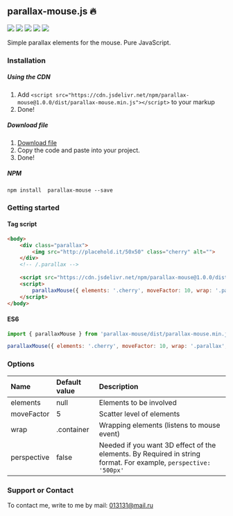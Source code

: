 ## parallax-mouse.js 🔥
![](https://img.shields.io/github/issues/rah-emil/parallax-mouse) ![](https://img.shields.io/github/forks/rah-emil/parallax-mouse) ![](https://img.shields.io/github/stars/rah-emil/parallax-mouse) ![](https://img.shields.io/github/license/rah-emil/parallax-mouse) ![](https://data.jsdelivr.com/v1/package/npm/parallax-mouse/badge?style=rounded) 

Simple parallax elements for the mouse. Pure JavaScript.

### Installation
##### Using the CDN
1. Add `<script src="https://cdn.jsdelivr.net/npm/parallax-mouse@1.0.0/dist/parallax-mouse.min.js"></script>` to your markup
2. Done!

##### Download file
1. [Download file](https://cdn.jsdelivr.net/npm/parallax-mouse@1.0.0/dist/parallax-mouse.min.js "Download file")
2. Copy the code and paste into your project.
3. Done!

##### NPM
`npm install  parallax-mouse --save`

### Getting started 

#### Tag script
```html
<body>
	<div class="parallax">
		<img src="http://placehold.it/50x50" class="cherry" alt="">
	</div>
	<!-- /.parallax -->
	
	<script src="https://cdn.jsdelivr.net/npm/parallax-mouse@1.0.0/dist/parallax-mouse.min.js"></script>
	<script>
		parallaxMouse({ elements: '.cherry', moveFactor: 10, wrap: '.parallax', perspective: '100px' })
	</script>
</body>
```

#### ES6
```javascript
import { parallaxMouse } from 'parallax-mouse/dist/parallax-mouse.min.js'

parallaxMouse({ elements: '.cherry', moveFactor: 10, wrap: '.parallax', perspective: '100px' })
```

### Options
| Name  | Default value  | Description  |
| :------------ | :------------ | :------------ |
| elements  | null  | Elements to be involved  |
| moveFactor  | 5  | Scatter level of elements  |
| wrap  | .container  | Wrapping elements (listens to mouse event)  |
| perspective | false  | Needed if you want 3D effect of the elements. By Required in string format. For example, `perspective: '500px'`  |


### Support or Contact
To contact me, write to me by mail: 013131@mail.ru
